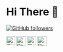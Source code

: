 # Hi There 👋

[![GitHub followers](https://img.shields.io/github/followers/Furkan-Gulsen?color=BLUE&label=FOLLOW%20%40FURKAN-GULSEN&logo=GITHUB&logoColor=WHITE&style=for-the-badge)](#%20Hi%20There%20%F0%9F%91%8B%20%20%20%3Ca%20href=%22https://github.com/Furkan-Gulsen%22%3E%20%20%20!%5BGitHub%20followers%5D%28https://img.shields.io/github/followers/Furkan-Gulsen?color=BLUE&label=FOLLOW%20@FURKAN-GULSEN&logo=GITHUB&logoColor=WHITE&style=for-the-badge%29%20%3C/a%3E%20%20%20%20!%5BTwitter%20Follow%5D%28https://img.shields.io/twitter/follow/erdaltsksn?style=for-the-badge%29%20%5B!%5BGitHub%20Sponsor%5D%28https://img.shields.io/badge/SUPPORT%20AT-GITHUB-blue?style=for-the-badge%29%5D%28https://github.com/sponsors/erdaltsksn%29)

  

  <a href="https://www.linkedin.com/in/muhammed-furkan-g%C3%BCl%C5%9Fen/">
    <img align="left" alt="Shubhamdeep Jha | Linkedin" width="24px" src="https://github.com/TheDudeThatCode/TheDudeThatCode/blob/master/Assets/Linkedin.svg" />
  </a>
  <a href="https://twitter.com/TheDudeThatCode">
    <img align="left" alt="Shubhamdeep Jha | Twitter" width="26px" src="https://github.com/TheDudeThatCode/TheDudeThatCode/blob/master/Assets/Twitter.svg" />
  </a>
  <a href="https://www.instagram.com/thedudethatcode/">
    <img align="left" alt="Shubhamdeep Jha | Instagram" width="24px" src="https://github.com/TheDudeThatCode/TheDudeThatCode/blob/master/Assets/Instagram.svg" />
  </a>
  <a href="mailto:shubhamdeepjha@gmail.com">
    <img align="left" alt="Shubhamdeep Jha | Gmail" width="26px" src="https://github.com/TheDudeThatCode/TheDudeThatCode/blob/master/Assets/Gmail.svg" />
  </a>
